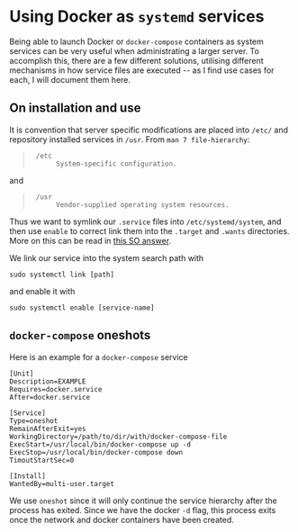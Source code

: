 # Using Docker as `systemd` services

Being able to launch Docker or `docker-compose` containers as system services can be very useful when administrating a larger server. To accomplish this, there are a few different solutions, utilising different mechanisms in how service files are executed -- as I find use cases for each, I will document them here.

## On installation and use
It is convention that server specific modifications are placed into `/etc/` and repository installed services in `/usr`. From `man 7 file-hierarchy`:
> ```        
>  /etc
>       System-specific configuration.

and

> ```
>  /usr
>       Vendor-supplied operating system resources.

Thus we want to symlink our `.service` files into `/etc/systemd/system`, and then use `enable` to correct link them into the `.target` and `.wants` directories. More on this can be read in [this SO answer](https://stackoverflow.com/questions/57496357/systemd-adding-service-into-multi-user-target-wants-folder-only-works-as-a-symli).

We link our service into the system search path with

```
sudo systemctl link [path]
```
and enable it with
```
sudo systemctl enable [service-name]
```


## `docker-compose` oneshots
Here is an example for a `docker-compose` service
```
[Unit]
Description=EXAMPLE
Requires=docker.service
After=docker.service

[Service]
Type=oneshot
RemainAfterExit=yes
WorkingDirectory=/path/to/dir/with/docker-compose-file
ExecStart=/usr/local/bin/docker-compose up -d
ExecStop=/usr/local/bin/docker-compose down
TimoutStartSec=0

[Install]
WantedBy=multi-user.target
```
We use `oneshot` since it will only continue the service hierarchy after the process has exited. Since we have the docker `-d` flag, this process exits once the network and docker containers have been created.
